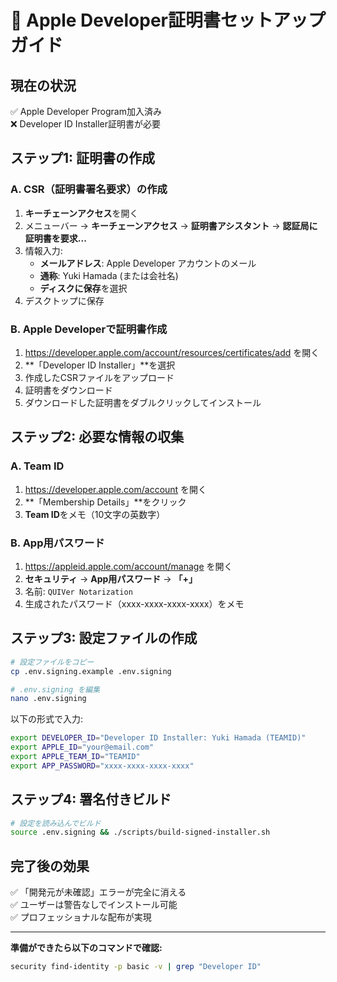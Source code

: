 # 🍎 Apple Developer証明書セットアップガイド

## 現在の状況
✅ Apple Developer Program加入済み  
❌ Developer ID Installer証明書が必要

## ステップ1: 証明書の作成

### A. CSR（証明書署名要求）の作成

1. **キーチェーンアクセス**を開く
2. メニューバー → **キーチェーンアクセス** → **証明書アシスタント** → **認証局に証明書を要求...**
3. 情報入力:
   - **メールアドレス**: Apple Developer アカウントのメール
   - **通称**: Yuki Hamada (または会社名)
   - **ディスクに保存**を選択
4. デスクトップに保存

### B. Apple Developerで証明書作成

1. https://developer.apple.com/account/resources/certificates/add を開く
2. **「Developer ID Installer」**を選択
3. 作成したCSRファイルをアップロード
4. 証明書をダウンロード
5. ダウンロードした証明書をダブルクリックしてインストール

## ステップ2: 必要な情報の収集

### A. Team ID
1. https://developer.apple.com/account を開く
2. **「Membership Details」**をクリック
3. **Team ID**をメモ（10文字の英数字）

### B. App用パスワード
1. https://appleid.apple.com/account/manage を開く
2. **セキュリティ** → **App用パスワード** → **「+」**
3. 名前: `QUIVer Notarization`
4. 生成されたパスワード（xxxx-xxxx-xxxx-xxxx）をメモ

## ステップ3: 設定ファイルの作成

```bash
# 設定ファイルをコピー
cp .env.signing.example .env.signing

# .env.signing を編集
nano .env.signing
```

以下の形式で入力:
```bash
export DEVELOPER_ID="Developer ID Installer: Yuki Hamada (TEAMID)"
export APPLE_ID="your@email.com"
export APPLE_TEAM_ID="TEAMID"
export APP_PASSWORD="xxxx-xxxx-xxxx-xxxx"
```

## ステップ4: 署名付きビルド

```bash
# 設定を読み込んでビルド
source .env.signing && ./scripts/build-signed-installer.sh
```

## 完了後の効果

✅ 「開発元が未確認」エラーが完全に消える  
✅ ユーザーは警告なしでインストール可能  
✅ プロフェッショナルな配布が実現

---

**準備ができたら以下のコマンドで確認:**
```bash
security find-identity -p basic -v | grep "Developer ID"
```
